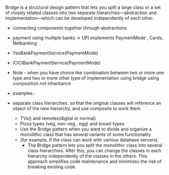 Bridge is a structural design pattern that lets you split a large class or a set of closely related classes into two separate hierarchies—abstraction and implementation—which can be developed independently of each other.
* connecting components together through abstractions
* payment using multiple banks -> UPI implements PaymentMode , Cards, Netbanking
* YesBankPaymentService(PaymentMode)
* ICICIBankPaymentService(PaymentMode)

* Note - when you have choice like combination between two or more one type and two or more other type of implementation using bridge using composition not inheritance
* examples :
* separate class hierarchies. so that the original classes will reference an object of the new hierarchy, and use composite to work them 
  * TVs() and remotes(digital or normal)
  * Pizza types (veg, non-veg , egg) and bread-types 
  * Use the Bridge pattern when you want to divide and organize a monolithic class that has several variants of some functionality 
  * (for example, if the class can work with various database servers).
    * The Bridge pattern lets you split the monolithic class into several class hierarchies.
    After this, you can change the classes in each hierarchy independently of the classes in the others. This approach simplifies code maintenance and minimizes the risk of breaking existing code.